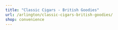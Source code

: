 ```yaml
---
title: "Classic Cigars - British Goodies"
url: /arlington/classic-cigars-british-goodies/
shop: convenience
---
```

